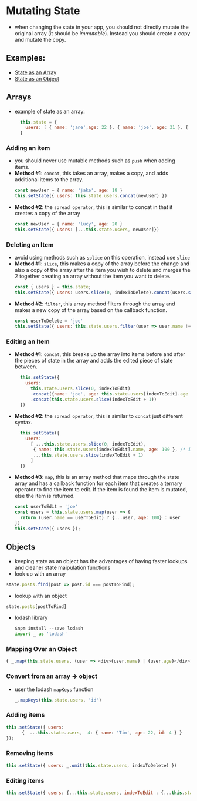 # Mutating State 
- when changing the state in your app, you should not directly mutate the original array (it should be *immutable*).  Instead you should create a copy and mutate the copy. 

## Examples:
- [State as an Array](https://codepen.io/mary-chap/pen/PBLmeL?editors=0011)
- [State as an Object](https://codepen.io/mary-chap/pen/BPEjoW?editors=0111)

## Arrays
- example of state as an array:
  ```javascript
    this.state = {
      users: [ { name: 'jane',age: 22 }, { name: 'joe', age: 31 }, { name: 'tyler', age: 28 } ]
    }
  ```
### Adding an item
- you should never use mutable methods such as `push` when adding items.  
- **Method #1**: `concat`, this takes an array, makes a copy, and adds additional items to the array.
  ```javascript
  const newUser = { name: 'jake', age: 18 }
  this.setState({ users: this.state.users.concat(newUser) })
  ```
- **Method #2**: the `spread operator`, this is similar to concat in that it creates a copy of the array
    ```javascript
    const newUser = { name: 'lucy', age: 20 }
    this.setState({ users: [...this.state.users, newUser]})
    ```
### Deleting an Item 
- avoid using methods such as `splice` on this operation, instead use `slice`
- **Method #1**: `slice`, this makes a copy of the array before the change and also a copy of the array after the item you wish to delete and merges the 2 together creating an array without the item you want to delete.
    ```javascript
    const { users } = this.state;
    this.setState({ users: users.slice(0, indexToDelete).concat(users.slice(indexToDelete + 1)) })
    ```
- **Method #2**: `filter`, this array method filters through the array and makes a new copy of the array based on the callback function.  
    ```javascript
    const userToDelete = 'joe'
    this.setState({ users: this.state.users.filter(user => user.name !== userToDelete )})
    ```
### Editing an Item
- **Method #1**: `concat`, this breaks up the array into items before and after the pieces of state in the array and adds the edited piece of state between.  
  ```javascript
    this.setState({
      users: 
        this.state.users.slice(0, indexToEdit)
        .concat({name: 'joe', age: this.state.users[indexToEdit].age + 1}) /* item we are editing */
        .concat(this.state.users.slice(indexToEdit + 1))
    })
  ```
- **Method #2**: the `spread operator`, this is similar to `concat` just different syntax.
  ```javascript
    this.setState({ 
      users:
        [ ...this.state.users.slice(0, indexToEdit), 
         { name: this.state.users[indexToEdit].name, age: 100 }, /* item we are editing */
         ...this.state.users.slice(indexToEdit + 1)
        ]
    })
  ```
- **Method #3**: `map`, this is an array method that maps through the state array and has a callback function for each item that creates a ternary operator to find the item to edit.  If the item is found the item is mutated, else the item is returned.
  ```javascript
  const userToEdit = 'joe'
  const users = this.state.users.map(user => {
    return (user.name == userToEdit) ? {...user, age: 100} : user
  })
  this.setState({ users });
  ```

## Objects 
- keeping state as an object has the advantages of having faster lookups and cleaner state maipulation functions 
- look up with an array
```javascript
state.posts.find(post => post.id === postToFind);
```
- lookup with an object
```javascript
state.posts[postToFind]
```
- lodash library 
  ```javascript
  $npm install --save lodash
  import _ as 'lodash'
  ```
  
### Mapping Over an Object
```javascript
{ _.map(this.state.users, (user => <div>{user.name} | {user.age}</div>)) }
```

### Convert from an array -> object
- user the lodash `mapKeys` function
  ```javascript
  _.mapKeys(this.state.users, 'id')
  ```


### Adding items 
```javascript
this.setState({ users: 
      {  ...this.state.users,  4: { name: 'Tim', age: 22, id: 4 } } 
});
```

### Removing items
```javascript
this.setState({ users: _.omit(this.state.users, indexToDelete) })
```

### Editing items
```javascript
this.setState({ users: {...this.state.users, indexToEdit : {...this.state.users[indexToEdit], age: 21  }} })
```


